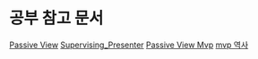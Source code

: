 # 공부 참고 문서 
[Passive View](https://martinfowler.com/eaaDev/PassiveScreen.html)
[Supervising_Presenter](https://martinfowler.com/eaaDev/SupervisingPresenter.html)
[Passive View Mvp](https://medium.com/android-testing-daily/passive-view-e750bb10b20d)
[mvp 역사](https://blog.naver.com/jukrang/221597910488)
